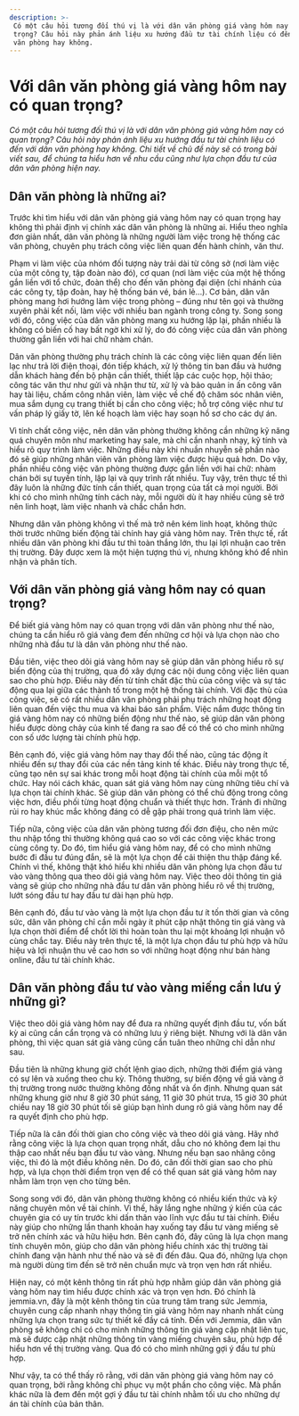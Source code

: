 ```yaml
---
description: >-
 Có một câu hỏi tương đối thú vị là với dân văn phòng giá vàng hôm nay có quan
 trọng? Câu hỏi này phản ánh liệu xu hướng đầu tư tài chính liệu có đến với dân
 văn phòng hay không.
---
```


# Với dân văn phòng giá vàng hôm nay có quan trọng?

_Có một câu hỏi tương đối thú vị là với dân văn phòng giá vàng hôm nay có quan trọng? Câu hỏi này phản ánh liệu xu hướng đầu tư tài chính liệu có đến với dân văn phòng hay không. Chi tiết về chủ đề này sẽ có trong bài viết sau, để chúng ta hiểu hơn về nhu cầu cũng như lựa chọn đầu tư của dân văn phòng hiện nay._

## Dân văn phòng là những ai?

Trước khi tìm hiểu với dân văn phòng giá vàng hôm nay có quan trọng hay không thì phải định vị chính xác dân văn phòng là những ai. Hiểu theo nghĩa đơn giản nhất, dân văn phòng là những người làm việc trong hệ thống các văn phòng, chuyên phụ trách công việc liên quan đến hành chính, văn thư.

Phạm vi làm việc của nhóm đối tượng này trải dài từ công sở (nơi làm việc của một công ty, tập đoàn nào đó), cơ quan (nơi làm việc của một hệ thống gắn liền với tổ chức, đoàn thể) cho đến văn phòng đại diện (chi nhánh của các công ty, tập đoàn, hay hệ thống bán vé, bán lẻ…). Cơ bản, dân văn phòng mang hơi hướng làm việc trong phòng – đúng như tên gọi và thường xuyên phải kết nối, làm việc với nhiều ban ngành trong công ty. Song song với đó, công việc của dân văn phòng mang xu hướng lặp lại, phần nhiều là không có biến cố hay bất ngờ khi xử lý, do đó công việc của dân văn phòng thường gắn liền với hai chữ nhàm chán.

Dân văn phòng thường phụ trách chính là các công việc liên quan đến liên lạc như trả lời điện thoại, đón tiếp khách, xử lý thông tin ban đầu và hướng dẫn khách hàng đến bộ phận cần thiết, thiết lập các cuộc họp, hội thảo; công tác văn thư như gửi và nhận thư từ, xử lý và bảo quản in ấn công văn hay tài liệu, chấm công nhân viên, làm việc về chế độ chăm sóc nhân viên, mua sắm dụng cụ trang thiết bị cần cho công việc; hỗ trợ công việc như tư vấn pháp lý giấy tờ, lên kế hoạch làm việc hay soạn hồ sơ cho các dự án.

Vì tính chất công việc, nên dân văn phòng thường không cần những kỹ năng quá chuyên môn như marketing hay sale, mà chỉ cần nhanh nhạy, kỹ tính và hiểu rõ quy trình làm việc. Những điều này khi nhuần nhuyễn sẽ phần nào đó sẽ giúp những nhân viên văn phòng làm việc được hiệu quả hơn. Do vậy, phần nhiều công việc văn phòng thường được gắn liền với hai chữ: nhàm chán bởi sự tuyến tính, lặp lại và quy trình rất nhiều. Tuy vậy, trên thực tế thì đây luôn là những đức tính cần thiết, quan trọng của tất cả mọi người. Bởi khi có cho mình những tính cách này, mỗi người dù ít hay nhiều cũng sẽ trở nên linh hoạt, làm việc nhanh và chắc chắn hơn.

Nhưng dân văn phòng không vì thế mà trở nên kém linh hoạt, không thức thời trước những biến động tài chính hay giá vàng hôm nay. Trên thực tế, rất nhiều dân văn phòng khi đầu tư thì toàn thắng lớn, thu lại lợi nhuận cao trên thị trường. Đây được xem là một hiện tượng thú vị, nhưng không khó để nhìn nhận và phân tích.

## Với dân văn phòng giá vàng hôm nay có quan trọng?

Để biết giá vàng hôm nay có quan trọng với dân văn phòng như thế nào, chúng ta cần hiểu rõ giá vàng đem đến những cơ hội và lựa chọn nào cho những nhà đầu tư là dân văn phòng như thế nào.

Đầu tiên, việc theo dõi giá vàng hôm nay sẽ giúp dân văn phòng hiểu rõ sự biến động của thị trường, qua đó xây dựng các nội dung công việc liên quan sao cho phù hợp. Điều này đến từ tính chất đặc thù của công việc và sự tác động qua lại giữa các thành tố trong một hệ thống tài chính. Với đặc thù của công việc, sẽ có rất nhiều dân văn phòng phải phụ trách những hoạt động liên quan đến việc thu mua và khai báo sản phẩm. Việc nắm được thông tin giá vàng hôm nay có những biến động như thế nào, sẽ giúp dân văn phòng hiểu được dòng chảy của kinh tế đang ra sao để có thể có cho mình những con số ước lượng tài chính phù hợp.

Bên cạnh đó, việc giá vàng hôm nay thay đổi thế nào, cũng tác động ít nhiều đến sự thay đổi của các nền tảng kinh tế khác. Điều này trong thực tế, cũng tạo nên sự sai khác trong mỗi hoạt động tài chính của mỗi một tổ chức. Hay nói cách khác, quan sát giá vàng hôm nay cùng những tiêu chí và lựa chọn tài chính khác. Sẽ giúp dân văn phòng có thể chủ động trong công việc hơn, điều phối từng hoạt động chuẩn và thiết thực hơn. Tránh đi những rủi ro hay khúc mắc không đáng có dễ gặp phải trong quá trình làm việc.

Tiếp nữa, công việc của dân văn phòng tương đối đơn điệu, cho nên mức thu nhập tổng thì thường không quá cao so với các công việc khác trong cùng công ty. Do đó, tìm hiểu giá vàng hôm nay, để có cho mình những bước đi đầu tư đúng đắn, sẽ là một lựa chọn để cải thiện thu thập đáng kể. Chính vì thế, không thật khó hiểu khi nhiều dân văn phòng lựa chọn đầu tư vào vàng thông qua theo dõi giá vàng hôm nay. Việc theo dõi thông tin giá vàng sẽ giúp cho những nhà đầu tư dân văn phòng hiểu rõ về thị trường, lướt sóng đầu tư hay đầu tư dài hạn phù hợp.

Bên cạnh đó, đầu tư vào vàng là một lựa chọn đầu tư ít tốn thời gian và công sức, dân văn phòng chỉ cần mỗi ngày ít phút cập nhật thông tin giá vàng và lựa chọn thời điểm để chốt lời thì hoàn toàn thu lại một khoảng lợi nhuận vô cùng chắc tay. Điều này trên thực tế, là một lựa chọn đầu tư phù hợp và hữu hiệu và lợi nhuận thu về cao hơn so với những hoạt động như bán hàng online, đầu tư tài chính khác.

## Dân văn phòng đầu tư vào vàng miếng cần lưu ý những gì?

Việc theo dõi giá vàng hôm nay để đưa ra những quyết định đầu tư, vốn bất kỳ ai cũng cần cẩn trọng và có những lưu ý riêng biệt. Nhưng với là dân văn phòng, thì việc quan sát giá vàng cũng cần tuân theo những chỉ dẫn như sau.

Đầu tiên là những khung giờ chốt lệnh giao dịch, những thời điểm giá vàng có sự lên và xuống theo chu kỳ. Thông thường, sự biến động về giá vàng ở thị trường trong nước thường không đồng nhất và ổn định. Nhưng quan sát những khung giờ như 8 giờ 30 phút sáng, 11 giờ 30 phút trưa, 15 giờ 30 phút chiều nay 18 giờ 30 phút tối sẽ giúp bạn hình dung rõ giá vàng hôm nay để ra quyết định cho phù hợp.

Tiếp nữa là cân đối thời gian cho công việc và theo dõi giá vàng. Hãy nhớ rằng công việc là lựa chọn quan trọng nhất, dẫu cho nó không đem lại thu thập cao nhất nếu bạn đầu tư vào vàng. Nhưng nếu bạn sao nhãng công việc, thì đó là một điều không nên. Do đó, cân đối thời gian sao cho phù hợp, và lựa chọn thời điểm trọn vẹn để có thể quan sát giá vàng hôm nay nhằm làm trọn vẹn cho từng bên.

Song song với đó, dân văn phòng thường không có nhiều kiến thức và kỹ năng chuyên môn về tài chính. Vì thế, hãy lắng nghe những ý kiến của các chuyên gia có uy tín trước khi dấn thân vào lĩnh vực đầu tư tài chính. Điều này giúp cho những lần thanh khoản hay xuống tay đầu tư vàng miếng sẽ trở nên chính xác và hữu hiệu hơn. Bên cạnh đó, đây cũng là lựa chọn mang tính chuyên môn, giúp cho dân văn phòng hiểu chính xác thị trường tài chính đang vận hành như thế nào và sẽ đi đến đâu. Qua đó, những lựa chọn mà người dùng tìm đến sẽ trở nên chuẩn mực và trọn vẹn hơn rất nhiều.

Hiện nay, có một kênh thông tin rất phù hợp nhằm giúp dân văn phòng giá vàng hôm nay tìm hiểu được chính xác và trọn vẹn hơn. Đó chính là jemmia.vn, đây là một kênh thông tin của trung tâm trang sức Jemmia, chuyên cung cấp nhanh nhạy thông tin giá vàng hôm nay nhanh nhất cùng những lựa chọn trang sức tự thiết kế đầy cá tính. Đến với Jemmia, dân văn phòng sẽ không chỉ có cho mình những thông tin giá vàng cập nhật liên tục, mà sẽ được cập nhật những thông tin vàng miếng chuyên sâu, phù hợp để hiểu hơn về thị trường vàng. Qua đó có cho mình những gợi ý đầu tư phù hợp.

Như vậy, ta có thể thấy rõ rằng, với dân văn phòng giá vàng hôm nay có quan trọng, bởi rằng không chỉ phục vụ một phần cho công việc. Mà phần khác nữa là đem đến một gợi ý đầu tư tài chính nhằm tối ưu cho những dự án tài chính của bản thân.
